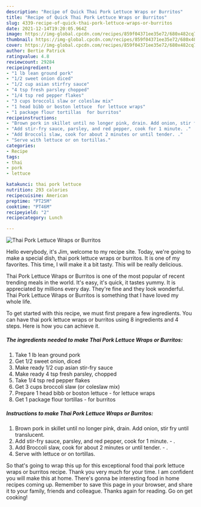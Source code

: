 ```yaml
---
description: "Recipe of Quick Thai Pork Lettuce Wraps or Burritos"
title: "Recipe of Quick Thai Pork Lettuce Wraps or Burritos"
slug: 4339-recipe-of-quick-thai-pork-lettuce-wraps-or-burritos
date: 2021-12-14T19:20:05.964Z
image: https://img-global.cpcdn.com/recipes/859f04371ee35e72/680x482cq70/thai-pork-lettuce-wraps-or-burritos-recipe-main-photo.jpg
thumbnail: https://img-global.cpcdn.com/recipes/859f04371ee35e72/680x482cq70/thai-pork-lettuce-wraps-or-burritos-recipe-main-photo.jpg
cover: https://img-global.cpcdn.com/recipes/859f04371ee35e72/680x482cq70/thai-pork-lettuce-wraps-or-burritos-recipe-main-photo.jpg
author: Bertie Patrick
ratingvalue: 4.8
reviewcount: 29284
recipeingredient:
- "1 lb lean ground pork"
- "1/2 sweet onion diced"
- "1/2 cup asian stirfry sauce"
- "4 tsp fresh parsley chopped"
- "1/4 tsp red pepper flakes"
- "3 cups broccoli slaw or coleslaw mix"
- "1 head bibb or boston lettuce  for lettuce wraps"
- "1 package flour tortillas  for burritos"
recipeinstructions:
- "Brown pork in skillet until no longer pink, drain. Add onion, stir fry until translucent."
- "Add stir-fry sauce, parsley, and red pepper, cook for 1 minute. ."
- "Add Broccoli slaw, cook for about 2 minutes or until tender. ."
- "Serve with lettuce or on tortillas."
categories:
- Recipe
tags:
- thai
- pork
- lettuce

katakunci: thai pork lettuce 
nutrition: 293 calories
recipecuisine: American
preptime: "PT25M"
cooktime: "PT46M"
recipeyield: "2"
recipecategory: Lunch

---
```



![Thai Pork Lettuce Wraps or Burritos](https://img-global.cpcdn.com/recipes/859f04371ee35e72/680x482cq70/thai-pork-lettuce-wraps-or-burritos-recipe-main-photo.jpg)

Hello everybody, it's Jim, welcome to my recipe site. Today, we're going to make a special dish, thai pork lettuce wraps or burritos. It is one of my favorites. This time, I will make it a bit tasty. This will be really delicious.

Thai Pork Lettuce Wraps or Burritos is one of the most popular of recent trending meals in the world. It's easy, it's quick, it tastes yummy. It is appreciated by millions every day. They're fine and they look wonderful. Thai Pork Lettuce Wraps or Burritos is something that I have loved my whole life.




To get started with this recipe, we must first prepare a few ingredients. You can have thai pork lettuce wraps or burritos using 8 ingredients and 4 steps. Here is how you can achieve it.

<!--inarticleads1-->

##### The ingredients needed to make Thai Pork Lettuce Wraps or Burritos:

1. Take 1 lb lean ground pork
1. Get 1/2 sweet onion, diced
1. Make ready 1/2 cup asian stir-fry sauce
1. Make ready 4 tsp fresh parsley, chopped
1. Take 1/4 tsp red pepper flakes
1. Get 3 cups broccoli slaw (or coleslaw mix)
1. Prepare 1 head bibb or boston lettuce - for lettuce wraps
1. Get 1 package flour tortillas - for burritos




<!--inarticleads2-->

##### Instructions to make Thai Pork Lettuce Wraps or Burritos:

1. Brown pork in skillet until no longer pink, drain. Add onion, stir fry until translucent.
1. Add stir-fry sauce, parsley, and red pepper, cook for 1 minute. - .
1. Add Broccoli slaw, cook for about 2 minutes or until tender. - .
1. Serve with lettuce or on tortillas.




So that's going to wrap this up for this exceptional food thai pork lettuce wraps or burritos recipe. Thank you very much for your time. I am confident you will make this at home. There's gonna be interesting food in home recipes coming up. Remember to save this page in your browser, and share it to your family, friends and colleague. Thanks again for reading. Go on get cooking!
